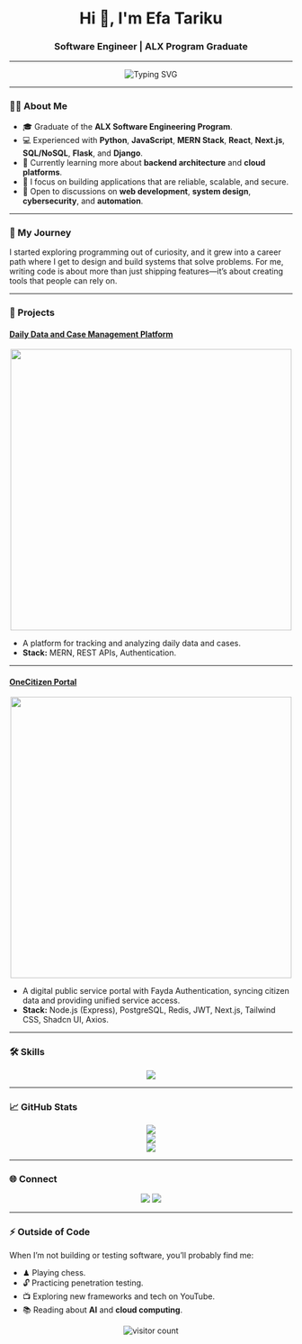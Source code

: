 <h1 align="center">Hi 👋, I'm Efa Tariku</h1>
<h3 align="center">Software Engineer | ALX Program Graduate</h3>

---

<p align="center">
  <img src="https://readme-typing-svg.herokuapp.com?font=Fira+Code&size=26&pause=1000&color=00ADB5&center=true&width=600&lines=Software+Engineer;Full-Stack+Developer;ALX+Graduate;Problem+Solver;Building+Secure+Applications" alt="Typing SVG" />
</p>

---

### 👨‍💻 About Me
- 🎓 Graduate of the **ALX Software Engineering Program**.  
- 💻 Experienced with **Python**, **JavaScript**, **MERN Stack**, **React**, **Next.js**, **SQL/NoSQL**, **Flask**, and **Django**.  
- 🌱 Currently learning more about **backend architecture** and **cloud platforms**.  
- 🔭 I focus on building applications that are reliable, scalable, and secure.  
- 💬 Open to discussions on **web development**, **system design**, **cybersecurity**, and **automation**.  

---

### 🌟 My Journey
I started exploring programming out of curiosity, and it grew into a career path where I get to design and build systems that solve problems. For me, writing code is about more than just shipping features—it’s about creating tools that people can rely on.

---

### 📂 Projects

#### [Daily Data and Case Management Platform](https://github.com/efa07/Daily-Data-and-Case-Management-Platform)
<p align="center">
  <img src="https://media.giphy.com/media/26BRuo6sLetdllPAQ/giphy.gif" width="500"/>
</p>

- A platform for tracking and analyzing daily data and cases.  
- **Stack:** MERN, REST APIs, Authentication.  

---

#### [OneCitizen Portal](https://github.com/efa07/OneCitizen)
<p align="center">
  <img src="https://media.giphy.com/media/26BRuo6sLetdllPAQ/giphy.gif" width="500"/>
</p>

- A digital public service portal with Fayda Authentication, syncing citizen data and providing unified service access.  
- **Stack:** Node.js (Express), PostgreSQL, Redis, JWT, Next.js, Tailwind CSS, Shadcn UI, Axios.  

---

### 🛠 Skills
<div align="center">
  <img src="https://skillicons.dev/icons?i=python,javascript,react,nodejs,flask,django,mongodb,git,docker,linux,html,css,nextjs,express,mysql,redis,nginx,kali,tailwind,redux" />
</div>

---

### 📈 GitHub Stats
<p align="center">
  <img src="https://github-readme-stats.vercel.app/api?username=efa07&show_icons=true&theme=tokyonight" />
  <br />
  <img src="https://github-readme-streak-stats.herokuapp.com/?user=efa07&theme=tokyonight" />
  <br />
  <img src="https://github-readme-stats.vercel.app/api/top-langs/?username=efa07&layout=compact&theme=tokyonight" />
</p>

---

### 🌐 Connect
<p align="center">
  <a href="mailto:efatariku07@gmail.com"><img src="https://img.shields.io/badge/Email-red?style=for-the-badge&logo=gmail&logoColor=white" /></a>
  <a href="https://github.com/efa07" target="_blank"><img src="https://img.shields.io/badge/GitHub-black?style=for-the-badge&logo=github&logoColor=white" /></a>
</p>

---

### ⚡ Outside of Code
When I’m not building or testing software, you’ll probably find me:  
- ♟ Playing chess.  
- 🔓 Practicing penetration testing.  
- 📺 Exploring new frameworks and tech on YouTube.  
- 📚 Reading about **AI** and **cloud computing**.  

<p align="center">
  <img src="https://visitor-badge.glitch.me/badge?page_id=efa07.efa07" alt="visitor count" />
</p>
